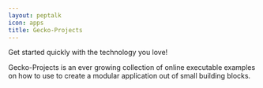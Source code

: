 ```yaml
---
layout: peptalk
icon: apps
title: Gecko-Projects
---
```

Get started quickly with the technology you love!

Gecko-Projects is an ever growing collection of online executable examples on how to use to create a modular application out of small building blocks.